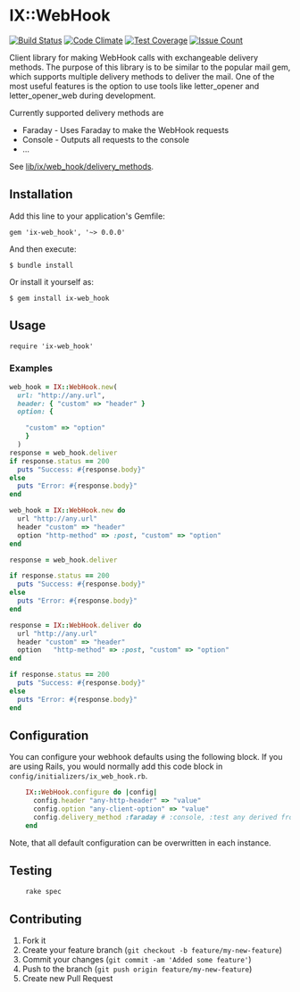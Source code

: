 # IX::WebHook

[![Build Status](https://travis-ci.org/hauschil/ix-web_hook.svg)](https://travis-ci.org/hauschil/ix-web_hook)
[![Code Climate](https://codeclimate.com/github/hauschil/ix-web_hook/badges/gpa.svg)](https://codeclimate.com/github/hauschil/ix-web_hook)
[![Test Coverage](https://codeclimate.com/github/hauschil/ix-web_hook/badges/coverage.svg)](https://codeclimate.com/github/hauschil/ix-web_hook/coverage)
[![Issue Count](https://codeclimate.com/github/hauschil/ix-web_hook/badges/issue_count.svg)](https://codeclimate.com/github/hauschil/ix-web_hook)

Client library for making WebHook calls with exchangeable delivery methods. The purpose of this library is to be similar to the popular mail gem, which supports multiple delivery methods to deliver the mail. One of the most useful features is the option to use tools like letter_opener and letter_opener_web during development.

Currently supported delivery methods are

* Faraday - Uses Faraday to make the WebHook requests
* Console - Outputs all requests to the console
* ...

See [lib/ix/web_hook/delivery_methods](lib/ix/web_hook/delivery_methods).
## Installation

Add this line to your application's Gemfile:

    gem 'ix-web_hook', '~> 0.0.0'

And then execute:

    $ bundle install

Or install it yourself as:

    $ gem install ix-web_hook

## Usage

    require 'ix-web_hook'

### Examples
  ```ruby
  web_hook = IX::WebHook.new(
    url: "http://any.url",
    header: { "custom" => "header" }
    option: {

      "custom" => "option"
      }
    )
  response = web_hook.deliver
  if response.status == 200
    puts "Success: #{response.body}"
  else
    puts "Error: #{response.body}"
  end
  ```

  ```ruby
  web_hook = IX::WebHook.new do
    url "http://any.url"
    header "custom" => "header"
    option "http-method" => :post, "custom" => "option"
  end

  response = web_hook.deliver

  if response.status == 200
    puts "Success: #{response.body}"
  else
    puts "Error: #{response.body}"
  end
  ```

  ```ruby
  response = IX::WebHook.deliver do
    url "http://any.url"
    header "custom" => "header"
    option   "http-method" => :post, "custom" => "option"
  end

  if response.status == 200
    puts "Success: #{response.body}"
  else
    puts "Error: #{response.body}"
  end
  ```


## Configuration

You can configure your webhook defaults using the following block. If you are using Rails, you would normally add this code block in `config/initializers/ix_web_hook.rb`.
```ruby
    IX::WebHook.configure do |config|
      config.header "any-http-header" => "value"
      config.option "any-client-option" => "value"
      config.delivery_method :faraday # :console, :test any derived from IX::WebHook::DeliveryMethod or implementing #deliver(request).
    end
```
Note, that all default configuration can be overwritten in each instance.

## Testing
```sh
    rake spec
```
## Contributing

1. Fork it
2. Create your feature branch (`git checkout -b feature/my-new-feature`)
3. Commit your changes (`git commit -am 'Added some feature'`)
4. Push to the branch (`git push origin feature/my-new-feature`)
5. Create new Pull Request
